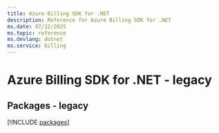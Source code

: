 ```yaml
---
title: Azure Billing SDK for .NET
description: Reference for Azure Billing SDK for .NET
ms.date: 07/22/2025
ms.topic: reference
ms.devlang: dotnet
ms.service: billing
---
```

# Azure Billing SDK for .NET - legacy
## Packages - legacy
[!INCLUDE [packages](billing-index.md)]